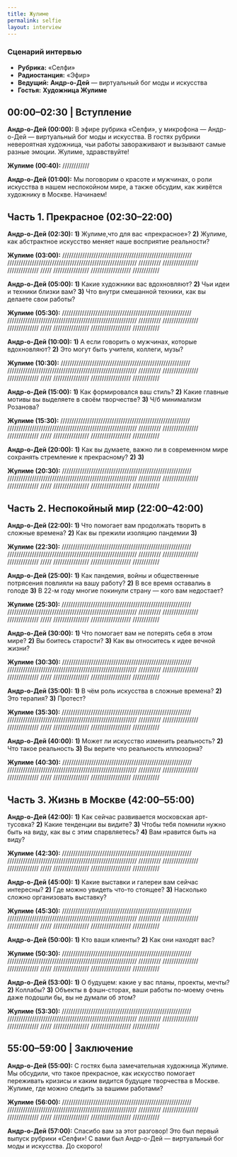```yaml
---
title: Жулиме
permalink: selfie
layout: interview
---
```


### **Сценарий интервью**  
+ **Рубрика:** «Селфи»  
+ **Радиостанция:** «Эфир»  
+ **Ведущий:** **Андр-о-Дей** — виртуальный бог моды и искусства
+ **Гостья:** **Художница Жулиме**  


## **00:00–02:30 | Вступление**  

**Андр-о-Дей (00:00):** В эфире рубрика «Селфи», у микрофона — Андр-о-Дей — виртуальный бог моды и искусства. В гостях рубрики невероятная художница, чьи работы завораживают и вызывают самые разные эмоции. Жулиме, здравствуйте!  

**Жулиме (00:40):** ////////////

**Андр-о-Дей (01:00):** Мы поговорим о красоте и мужчинах, о роли искусства в нашем неспокойном мире, а также обсудим, как живётся художнику в Москве. Начинаем!


## **Часть 1. Прекрасное (02:30–22:00)**  

**Андр-о-Дей (02:30):** **1)** Жулиме,что для вас «прекрасное»? **2)** Жулиме, как абстрактное искусство меняет наше восприятие реальности?

**Жулиме (03:00):**  ////////////////////////////////////////////////////////// ////////////////////////////////////////////////////////// ////////// //////////////// ////////////// /////   //////////////// ////////////////// ////////////

**Андр-о-Дей (05:00):** **1)** Какие художники вас вдохновляют? **2)** Чьи идеи и техники близки вам? **3)** Что внутри смешанной техники, как вы делаете свои работы?  

**Жулиме (05:30):** ////////////////////////////////////////////////////////// ////////////////////////////////////////////////////////// ////////// //////////////// ////////////// /////   //////////////// ////////////////// ////////////

**Андр-о-Дей (10:00):** **1)** А если говорить о мужчинах, которые вдохновляют? **2)** Это могут быть учителя, коллеги, музы?

**Жулиме (10:30):** ////////////////////////////////////////////////////////// ////////////////////////////////////////////////////////// ////////// //////////////// ////////////// /////   //////////////// ////////////////// ////////////

**Андр-о-Дей (15:00):** **1)** Как формировался ваш стиль? **2)** Какие главные мотивы вы выделяете в своём творчестве? **3)** Ч/б минимализм Розанова?

**Жулиме (15:30):** ////////////////////////////////////////////////////////// ////////////////////////////////////////////////////////// ////////// //////////////// ////////////// /////   //////////////// ////////////////// ////////////

**Андр-о-Дей (20:00):** **1)** Как вы думаете, важно ли в современном мире сохранять стремление к прекрасному?  **2)**  **3)**

**Жулиме (20:30):** ////////////////////////////////////////////////////////// ////////////////////////////////////////////////////////// ////////// //////////////// ////////////// /////   //////////////// ////////////////// ////////////


## **Часть 2. Неспокойный мир (22:00–42:00)**  

**Андр-о-Дей (22:00):** **1)** Что помогает вам продолжать творить в сложные времена? **2)** Как вы прежили изоляцию пандемии **3)**

**Жулиме (22:30):** ////////////////////////////////////////////////////////// ////////////////////////////////////////////////////////// ////////// //////////////// ////////////// /////   //////////////// ////////////////// ////////////  

**Андр-о-Дей (25:00):** **1)** Как пандемия, войны и общественные потрясения повлияли на вашу работу? **2)** В все время оставалиь в голоде   **3)**  В 22-м году многие покинули страну — кого вам недостает?

**Жулиме (25:30):** ////////////////////////////////////////////////////////// ////////////////////////////////////////////////////////// ////////// //////////////// ////////////// /////   //////////////// ////////////////// ////////////  

**Андр-о-Дей (30:00):** **1)** Что помогает вам не потерять себя в этом мире? **2)** Вы боитесь старости? **3)** Как вы относитесь к идее вечной жизни?

**Жулиме (30:30):** ////////////////////////////////////////////////////////// ////////////////////////////////////////////////////////// ////////// //////////////// ////////////// /////   //////////////// ////////////////// ////////////  

**Андр-о-Дей (35:00):** **1)** В чём роль искусства в сложные времена? **2)** Это терапия?  **3)** Протест?

**Жулиме (35:30):** ////////////////////////////////////////////////////////// ////////////////////////////////////////////////////////// ////////// //////////////// ////////////// /////   //////////////// ////////////////// ////////////  

**Андр-о-Дей (40:00):** **1)** Может ли искусство изменить реальность?  **2)** Что такое реальность **3)** Вы верите что реальность иллюзорна?

**Жулиме (40:30):** ////////////////////////////////////////////////////////// ////////////////////////////////////////////////////////// ////////// //////////////// ////////////// /////   //////////////// ////////////////// ////////////


## **Часть 3. Жизнь в Москве (42:00–55:00)**  

**Андр-о-Дей (42:00):** **1)** Как сейчас развивается московская арт-тусовка? **2)** Какие тенденции вы видите?  **3)** Чтобы тебя помнили нужно быть на виду, как вы с этим спарвляетесь? **4)** Вам нравится быть на виду?

**Жулиме (42:30):** ////////////////////////////////////////////////////////// ////////////////////////////////////////////////////////// ////////// //////////////// ////////////// /////   //////////////// ////////////////// ////////////

**Андр-о-Дей (45:00):** **1)** Какие выставки и галереи вам сейчас интересны? **2)** Где можно увидеть что-то стоящее?  **3)** Насколько сложно организовать выставку?

**Жулиме (45:30):** ////////////////////////////////////////////////////////// ////////////////////////////////////////////////////////// ////////// //////////////// ////////////// /////   //////////////// ////////////////// ////////////  

**Андр-о-Дей (50:00):** **1)** Кто ваши клиенты? **2)** Как они находят вас?  

**Жулиме (50:30):** ////////////////////////////////////////////////////////// ////////////////////////////////////////////////////////// ////////// //////////////// ////////////// /////   //////////////// ////////////////// ////////////  

**Андр-о-Дей (53:00):** **1)** О будущем: какие у вас планы, проекты, мечты? **2)** Коллабы? **3)** Объекты в фэшн-сторах, ваши работы по-моему очень даже подошли бы, вы не думали об этом?

**Жулиме (53:30):** ////////////////////////////////////////////////////////// ////////////////////////////////////////////////////////// ////////// //////////////// ////////////// /////   //////////////// ////////////////// ////////////  


## **55:00–59:00 | Заключение**  

**Андр-о-Дей (55:00):** С гостях была замечательная художница Жулиме. Мы обсудили, что такое прекрасное, как искусство помогает переживать кризисы и каким видится будущее творчества в Москве. Жулиме, где можно следить за вашими работами?  

**Жулиме (56:00):** ////////////////////////////////////////////////////////// ////////////////////////////////////////////////////////// ////////// //////////////// ////////////// /////   //////////////// ////////////////// ////////////

**Андр-о-Дей (57:00):** Спасибо вам за этот разговор! Это был первый выпуск рубрики «Селфи»! С вами был Андр-о-Дей — виртуальный бог моды и искусства. До скорого!  
